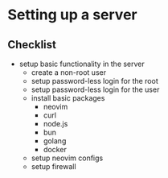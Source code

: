 # Setting up a server

## Checklist

- setup basic functionality in the server
  - create a non-root user
  - setup password-less login for the root
  - setup password-less login for the user
  - install basic packages
    - neovim
    - curl
    - node.js
    - bun
    - golang
    - docker
  - setup neovim configs
  - setup firewall
